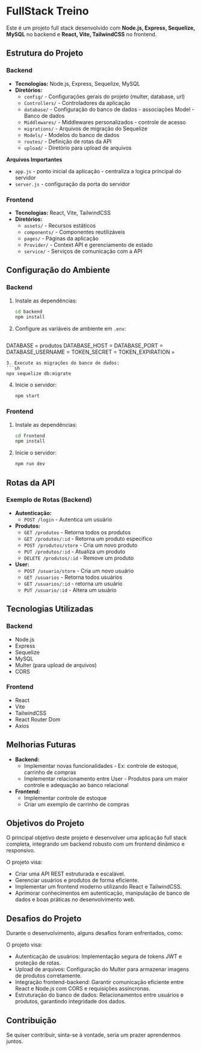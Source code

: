 # FullStack Treino

Este é um projeto full stack desenvolvido com **Node.js, Express, Sequelize, MySQL** no backend e **React, Vite, TailwindCSS** no frontend.

## Estrutura do Projeto

### Backend
- **Tecnologias:** Node.js, Express, Sequelize, MySQL
- **Diretórios:**
  - `config/` - Configurações gerais do projeto (multer, database, url)
  - `Controllers/` - Controladores da aplicação
  - `database/` - Configuração do banco de dados - associações Model - Banco de dados
  - `Middlewares/` - Middlewares personalizados - controle de acesso
  - `migrations/` - Arquivos de migração do Sequelize
  - `Models/` - Modelos do banco de dados
  - `routes/` - Definição de rotas da API
  - `upload/` - Diretório para upload de arquivos

**Arquivos Importantes**
   - `app.js` -  ponto inicial da aplicação - centraliza a logica principal do servidor
   - `server.js` - configuração da porta do servidor
### Frontend
- **Tecnologias:** React, Vite, TailwindCSS
- **Diretórios:**
  - `assets/` - Recursos estáticos
  - `components/` - Componentes reutilizáveis
  - `pages/` - Páginas da aplicação
  - `Provider/` - Context API e gerenciamento de estado
  - `service/` - Serviços de comunicação com a API

## Configuração do Ambiente

### Backend
1. Instale as dependências:
   ```sh
   cd backend
   npm install
   ```
2. Configure as variáveis de ambiente em `.env`:
   ```sh
  DATABASE = produtos
   DATABASE_HOST = 
   DATABASE_PORT = 
   DATABASE_USERNAME = 
   TOKEN_SECRET = 
   TOKEN_EXPIRATION =
   ```
3. Execute as migrações do banco de dados:
   ```sh
   npx sequelize db:migrate
   ```
4. Inicie o servidor:
   ```sh
   npm start
   ```

### Frontend
1. Instale as dependências:
   ```sh
   cd frontend
   npm install
   ```
2. Inicie o servidor:
   ```sh
   npm run dev
   ```

## Rotas da API
### Exemplo de Rotas (Backend)
- **Autenticação:**
  - `POST /login` - Autentica um usuário
- **Produtos:**
  - `GET /produtos` - Retorna todos os produtos
  - `GET /produtos/:id` - Retorna um produto especifico
  - `POST /produtos/store` - Cria um novo produto
  - `PUT /produtos/:id` - Atualiza um produto
  - `DELETE /produtos/:id` - Remove um produto
- **User:**
  - `POST /usuario/store` - Cria um novo usuário
  - `GET /usuarios` - Retorna todos usuários
  - `GET /usuarios/:id` - retorna um usuário
  - `PUT /usuario/:id` - Altera um usuário

## Tecnologias Utilizadas
### Backend
- Node.js
- Express
- Sequelize
- MySQL
- Multer (para upload de arquivos)
- CORS

### Frontend
- React
- Vite
- TailwindCSS
- React Router Dom
- Axios

## Melhorias Futuras
-    **Backend:**
      - Implementar novas funcionalidades - Ex: controle de estoque, carrinho de compras
      - Implementar relacionamento entre User - Produtos para um maior controle e adequação ao banco relacional 
-    **Frontend:** 
      - Implementar controle de estoque
      - Criar um exemplo de carrinho de compras

## Objetivos do Projeto
O principal objetivo deste projeto é desenvolver uma aplicação full stack completa, integrando um backend robusto com um frontend dinâmico e responsivo. 

   O projeto visa:

   - Criar uma API REST estruturada e escalável.
   - Gerenciar usuários e produtos de forma eficiente.
   - Implementar um frontend moderno utilizando React e TailwindCSS.
   - Aprimorar conhecimentos em autenticação, manipulação de banco de dados e boas práticas no desenvolvimento web.

## Desafios do Projeto
Durante o desenvolvimento, alguns desafios foram enfrentados, como: 

   O projeto visa:

   - Autenticação de usuários: Implementação segura de tokens JWT e proteção de rotas.
   - Upload de arquivos: Configuração do Multer para armazenar imagens de produtos corretamente.
   - Integração frontend-backend: Garantir comunicação eficiente entre React e Node.js com CORS e requisições assíncronas.
   - Estruturação do banco de dados: Relacionamentos entre usuários e produtos, garantindo integridade dos dados.

## Contribuição
Se quiser contribuir, sinta-se à vontade, seria um prazer aprendermos juntos.







